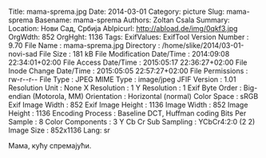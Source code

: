 Title: mama-sprema.jpg
Date: 2014-03-01
Category: picture
Slug: mama-sprema
Basename: mama-sprema
Authors: Zoltan Csala
Summary:
Location: Нови Сад, Србија
Ablpicurl: http://abload.de/img/0qkf3.jpg
OrgWdth: 852
OrgHght: 1136
Tags:
ExifValues: ExifTool Version Number : 9.70
            File Name : mama-sprema.jpg
            Directory : /home/slike/2014/03-01-novi-sad
            File Size : 181 kB
            File Modification Date/Time : 2014:09:08 22:34:01+02:00
            File Access Date/Time : 2015:05:17 22:36:27+02:00
            File Inode Change Date/Time : 2015:05:05 22:57:27+02:00
            File Permissions : rw-r--r--
            File Type : JPEG
            MIME Type : image/jpeg
            JFIF Version : 1.01
            Resolution Unit : None
            X Resolution : 1
            Y Resolution : 1
            Exif Byte Order : Big-endian (Motorola, MM)
            Orientation : Horizontal (normal)
            Color Space : sRGB
            Exif Image Width : 852
            Exif Image Height : 1136
            Image Width : 852
            Image Height : 1136
            Encoding Process : Baseline DCT, Huffman coding
            Bits Per Sample : 8
            Color Components : 3
            Y Cb Cr Sub Sampling : YCbCr4:2:0 (2 2)
            Image Size : 852x1136
Lang: sr

Мама, кућу спремајући.
